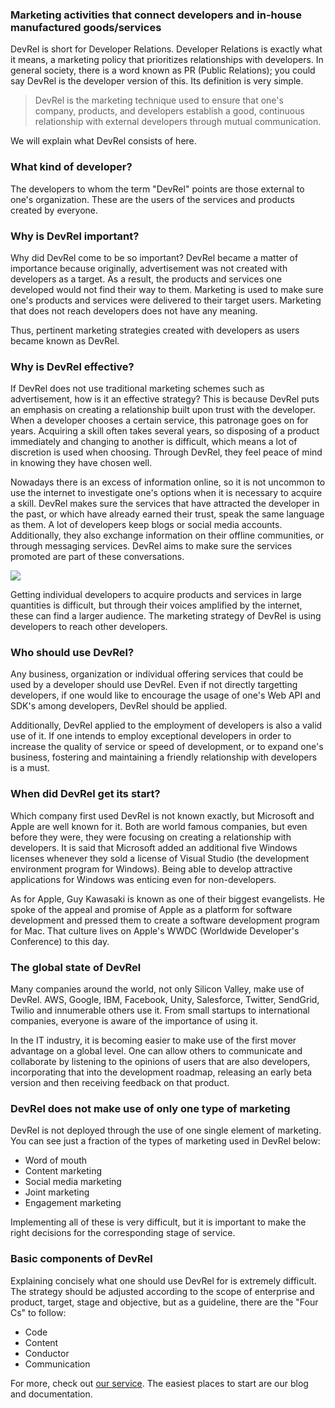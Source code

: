 ### Marketing activities that connect developers and in-house manufactured goods/services

DevRel is short for Developer Relations. Developer Relations is exactly what it means, a marketing policy that prioritizes relationships with developers. In general society, there is a word known as PR (Public Relations); you could say DevRel is the developer version of this. Its definition is very simple.

> DevRel is the marketing technique used to ensure that one's company, products, and developers establish a good, continuous relationship with external developers through mutual communication.

We will explain what DevRel consists of here.

### What kind of developer?

The developers to whom the term "DevRel" points are those external to one's organization. These are the users of the services and products created by everyone.

### Why is DevRel important?

Why did DevRel come to be so important? DevRel became a matter of importance because originally, advertisement was not created with developers as a target. As a result, the products and services one developed would not find their way to them. Marketing is used to make sure one's products and services were delivered to their target users. Marketing that does not reach developers does not have any meaning.

Thus, pertinent marketing strategies created with developers as users became known as DevRel.

### Why is DevRel effective?

If DevRel does not use traditional marketing schemes such as advertisement, how is it an effective strategy? This is because DevRel puts an emphasis on creating a relationship built upon trust with the developer. When a developer chooses a certain service, this patronage goes on for years. Acquiring a skill often takes several years, so disposing of a product immediately and changing to another is difficult, which means a lot of discretion is used when choosing. Through DevRel, they feel peace of mind in knowing they have chosen well.

Nowadays there is an excess of information online, so it is not uncommon to use the internet to investigate one's options when it is necessary to acquire a skill. DevRel makes sure the services that have attracted the developer in the past, or which have already earned their trust, speak the same language as them. A lot of developers keep blogs or social media accounts. Additionally, they also exchange information on their offline communities, or through messaging services. DevRel aims to make sure the services promoted are part of these conversations.

![](https://devrel.co/assets/images/sperad.png)

Getting individual developers to acquire products and services in large quantities is difficult, but through their voices amplified by the internet, these can find a larger audience. The marketing strategy of DevRel is using developers to reach other developers.

### Who should use DevRel?

Any business, organization or individual offering services that could be used by a developer should use DevRel. Even if not directly targetting developers, if one would like to encourage the usage of one's Web API and SDK's among developers, DevRel should be applied.

Additionally, DevRel applied to the employment of developers is also a valid use of it. If one intends to employ exceptional developers in order to increase the quality of service or speed of development, or to expand one's business, fostering and maintaining a friendly relationship with developers is a must.

### When did DevRel get its start?

Which company first used DevRel is not known exactly, but Microsoft and Apple are well known for it. Both are world famous companies, but even before they were, they were focusing on creating a relationship with developers. It is said that Microsoft added an additional five Windows licenses whenever they sold a license of Visual Studio (the development environment program for Windows). Being able to develop attractive applications for Windows was enticing even for non-developers.

As for Apple, Guy Kawasaki is known as one of their biggest evangelists. He spoke of the appeal and promise of Apple as a platform for software development and pressed them to create a software development program for Mac. That culture lives on Apple's WWDC (Worldwide Developer's Conference) to this day.

### The global state of DevRel

Many companies around the world, not only Silicon Valley, make use of DevRel. AWS, Google, IBM, Facebook, Unity, Salesforce, Twitter, SendGrid, Twilio and innumerable others use it. From small startups to international companies, everyone is aware of the importance of using it.

In the IT industry, it is becoming easier to make use of the first mover advantage on a global level. One can allow others to communicate and collaborate by listening to the opinions of users that are also developers, incorporating that into the development roadmap, releasing an early beta version and then receiving feedback on that product.

### DevRel does not make use of only one type of marketing

DevRel is not deployed through the use of one single element of marketing. You can see just a fraction of the types of marketing used in DevRel below:

-   Word of mouth
-   Content marketing
-   Social media marketing
-   Joint marketing
-   Engagement marketing

Implementing all of these is very difficult, but it is important to make the right decisions for the corresponding stage of service.

### Basic components of DevRel

Explaining concisely what one should use DevRel for is extremely difficult. The strategy should be adjusted according to the scope of enterprise and product, target, stage and objective, but as a guideline, there are the "Four Cs" to follow:

-   Code
-   Content
-   Conductor
-   Communication

For more, check out [our service](https://devrel.co/service). The easiest places to start are our blog and documentation.